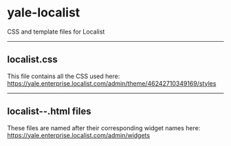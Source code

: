 # yale-localist

CSS and template files for Localist

---

## localist.css

This file contains all the CSS used here: https://yale.enterprise.localist.com/admin/theme/46242710349169/styles

---

## localist--.html files

These files are named after their corresponding widget names here: https://yale.enterprise.localist.com/admin/widgets
